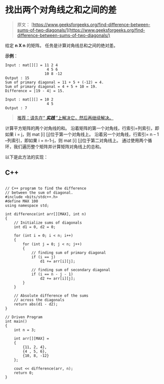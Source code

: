 # 找出两个对角线之和之间的差

> 原文： [https://www.geeksforgeeks.org/find-difference-between-sums-of-two-diagonals/](https://www.geeksforgeeks.org/find-difference-between-sums-of-two-diagonals/)

给定 **n X n** 的矩阵。 任务是计算对角线总和之间的绝对差。

**示例**：

```
Input : mat[][] = 11 2 4
                   4 5 6
                  10 8 -12 
Output : 15
Sum of primary diagonal = 11 + 5 + (-12) = 4.
Sum of primary diagonal = 4 + 5 + 10 = 19.
Difference = |19 - 4| = 15.

Input : mat[][] = 10 2
                   4 5
Output : 7

```

> [推荐：请先在“ ***实践*** ”上解决它，然后再继续解决。](https://practice.geeksforgeeks.org/problems/find-difference-between-sum-of-diagonals/0)

计算平方矩阵的两个对角线的和。 沿着矩阵的第一个对角线，行索引=列索引，即如果 i = j，则 mat [i] [j]位于第一个对角线上。 沿着另一个对角线，行索引= n – 1 –列索引，即如果 i = n-1-j，则 mat [i] [j]位于第二对角线上。 通过使用两个循环，我们遍历整个矩阵并计算矩阵对角线上的总和。

以下是此方法的实现：

## C++ 

```

// C++ program to find the difference 
// between the sum of diagonal. 
#include <bits/stdc++.h> 
#define MAX 100 
using namespace std; 

int difference(int arr[][MAX], int n) 
{ 
    // Initialize sums of diagonals 
    int d1 = 0, d2 = 0; 

    for (int i = 0; i < n; i++) 
    { 
        for (int j = 0; j < n; j++) 
        { 
            // finding sum of primary diagonal 
            if (i == j) 
                d1 += arr[i][j]; 

            // finding sum of secondary diagonal 
            if (i == n - j - 1) 
                d2 += arr[i][j]; 
        } 
    } 

    // Absolute difference of the sums 
    // across the diagonals 
    return abs(d1 - d2); 
} 

// Driven Program 
int main() 
{ 
    int n = 3; 

    int arr[][MAX] = 
    { 
        {11, 2, 4}, 
        {4 , 5, 6}, 
        {10, 8, -12} 
    }; 

    cout << difference(arr, n); 
    return 0; 
} 

```